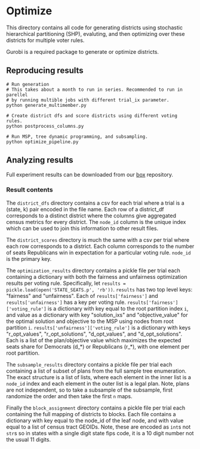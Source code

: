 # Optimize
This directory contains all code for generating districts using stochastic hierarchical partitioning (SHP), evaluting, and then optimizing over these districts for multiple voter rules.

Gurobi is a required package to generate or optimize districts.

## Reproducing results
```
# Run generation
# This takes about a month to run in series. Recommended to run in parellel
# by running multible jobs with different trial_ix parameter.
python generate_multimember.py

# Create district dfs and score districts using different voting rules.
python postprocess_columns.py

# Run MSP, tree dynamic programming, and subsampling.
python optimize_pipeline.py
```

## Analyzing results
Full experiment results can be downloaded from our [box](https://cornell.app.box.com/folder/137242219019?s=xrzcblq4wg7bpe51q26cgpklwjuwz3ph) repository.

### Result contents
The `district_dfs` directory contains a csv for each trial where a trial is a (state, k) pair encoded in the file name. Each row of a district_df corresponds to a distinct district where the columns give aggregated census metrics for every district. The `node_id` column is the unique index which can be used to join this information to other result files.

The `district_scores` directory is much the same with a csv per trial where each row corresponds to a district. Each column corresponds to the number of seats Republicans win in expectation for a particular voting rule. `node_id` is the primary key.

The `optimization_results` directory contains a pickle file per trial each containing a dictionary with both the fairness and unfairness optimization results per voting rule. Specifically, let `results = pickle.load(open('STATE_SEATS.p', 'rb'))`. `results` has two top level keys: "fairness" and "unfairness". Each of `results['fairness']` and `results['unfairness']` has a key per voting rule. `results['fairness']['voting_rule']` is a dictionary with key equal to the root partition index `i`, and value as a dictionary with key "solution_ixs" and "objective_value" for the optimal solution and objective to the MSP using nodes from root partition `i`. `results['unfairness']['voting_rule']` is a dictionary with keys "r_opt_values", "r_opt_solutions", "d_opt_values", and "d_opt_solutions". Each is a list of the plan/objective value which maximizes the expected seats share for Democrats (d_\*) or Republicans (r_\*), with one element per root partition. 


The `subsample_results` directory contains a pickle file per trial each containing a list of subset of plans from the full sample tree enumeration. The exact structure is a list of lists, where each element in the inner list is a `node_id` index and each element in the outer list is a legal plan. Note, plans are not independent, so to take a subsample of the subsample, first randomize the order and then take the first `n` maps.

Finally the `block_assignment` directory contains a pickle file per trial each containing the full mapping of districts to blocks. Each file contains a dictionary with key equal to the node_id of the leaf node, and with value equal to a list of census tract GEOIDs. Note, these are encoded as `int`s not `str`s so in states with a single digit state fips code, it is a 10 digit number not the usual 11 digits.
